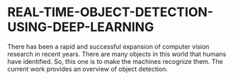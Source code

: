 # REAL-TIME-OBJECT-DETECTION-USING-DEEP-LEARNING
There has been a rapid and successful expansion of computer vision research in recent years.  There are many objects in this world that humans have identified. So, this one is to make the machines recognize them. The current work provides an overview of object detection.

